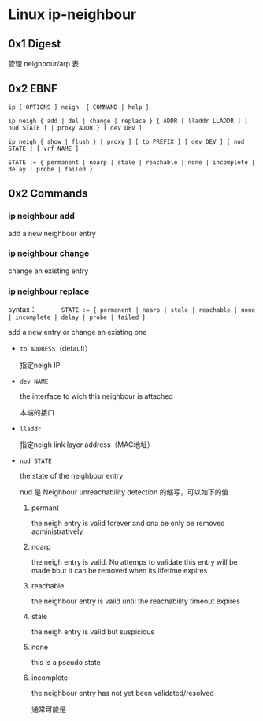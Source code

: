 # Linux ip-neighbour

## 0x1 Digest

管理 neighbour/arp 表

## 0x2 EBNF

```
ip [ OPTIONS ] neigh  { COMMAND | help }

ip neigh { add | del | change | replace } { ADDR [ lladdr LLADDR ] [
nud STATE ] | proxy ADDR } [ dev DEV ]

ip neigh { show | flush } [ proxy ] [ to PREFIX ] [ dev DEV ] [ nud
STATE ] [ vrf NAME ]

STATE := { permanent | noarp | stale | reachable | none | incomplete |
delay | probe | failed }
```

## 0x2 Commands

### ip neighbour add

add a new neighbour entry

### ip neighbour change

change an existing entry

### ip  neighbour replace

syntax：`       STATE := { permanent | noarp | stale | reachable | none | incomplete | delay | probe | failed }`

add a new entry or change an existing one

- `to ADDRESS`（default）

  指定neigh IP

- `dev NAME`

  the interface to wich this neighbour is attached

  本端的接口

- `lladdr`

  指定neigh link layer address（MAC地址）

- `nud STATE`

  the state of the neighbour entry

  nud 是 Neighbour unreachability detection 的缩写，可以如下的值

  1. permant

     the neigh entry is valid forever and cna be only be removed administratively

  2. noarp

     the neigh entry is valid. No attemps to validate this entry will be made bbut it can be  removed when its lifetime expires

  3. reachable

     the neighbour entry is valid until the reachability timeout expires

  4. stale

     the neigh entry is valid but suspicious

  5. none

     this is a pseudo state

  6. incomplete

     the neighbour entry has not yet been validated/resolved

     通常可能是

